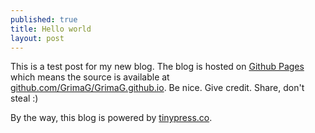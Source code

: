 ```yaml
---
published: true
title: Hello world
layout: post
---
```

This is a test post for my new blog. The blog is hosted on [Github Pages](http://pages.github.com/) which means the source is available at [github.com/GrimaG/GrimaG.github.io](http://github.com/GrimaG/GrimaG.github.io). Be nice. Give credit. Share, don't steal :)

By the way, this blog is powered by [tinypress.co](https://tinypress.co).